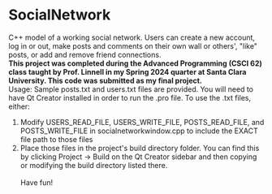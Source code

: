 # SocialNetwork
C++ model of a working social network. Users can create a new account, log in or out, make posts and comments on their own wall or others', "like" posts, or add and remove friend connections.</br>
**This project was completed during the Advanced Programming (CSCI 62) class taught by Prof. Linnell in my Spring 2024 quarter at Santa Clara University. This code was submitted as my final project.**</br>
Usage: Sample posts.txt and users.txt files are provided. You will need to have Qt Creator installed in order to run the .pro file. To use the .txt files, either:
1. Modify USERS_READ_FILE, USERS_WRITE_FILE, POSTS_READ_FILE, and POSTS_WRITE_FILE in socialnetworkwindow.cpp to include the EXACT file path to those files
2. Place those files in the project's build directory folder. You can find this by clicking Project -> Build on the Qt Creator sidebar and then copying or modifying the build directory listed there.
</br></br>
Have fun!
